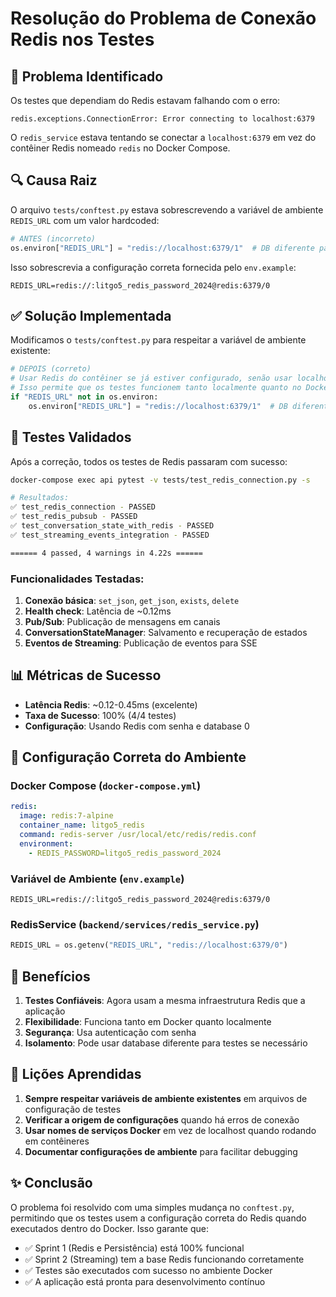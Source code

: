 # Resolução do Problema de Conexão Redis nos Testes

## 🐛 Problema Identificado

Os testes que dependiam do Redis estavam falhando com o erro:
```
redis.exceptions.ConnectionError: Error connecting to localhost:6379
```

O `redis_service` estava tentando se conectar a `localhost:6379` em vez do contêiner Redis nomeado `redis` no Docker Compose.

## 🔍 Causa Raiz

O arquivo `tests/conftest.py` estava sobrescrevendo a variável de ambiente `REDIS_URL` com um valor hardcoded:

```python
# ANTES (incorreto)
os.environ["REDIS_URL"] = "redis://localhost:6379/1"  # DB diferente para testes
```

Isso sobrescrevia a configuração correta fornecida pelo `env.example`:
```
REDIS_URL=redis://:litgo5_redis_password_2024@redis:6379/0
```

## ✅ Solução Implementada

Modificamos o `tests/conftest.py` para respeitar a variável de ambiente existente:

```python
# DEPOIS (correto)
# Usar Redis do contêiner se já estiver configurado, senão usar localhost
# Isso permite que os testes funcionem tanto localmente quanto no Docker
if "REDIS_URL" not in os.environ:
    os.environ["REDIS_URL"] = "redis://localhost:6379/1"  # DB diferente para testes locais
```

## 🧪 Testes Validados

Após a correção, todos os testes de Redis passaram com sucesso:

```bash
docker-compose exec api pytest -v tests/test_redis_connection.py -s

# Resultados:
✅ test_redis_connection - PASSED
✅ test_redis_pubsub - PASSED  
✅ test_conversation_state_with_redis - PASSED
✅ test_streaming_events_integration - PASSED

====== 4 passed, 4 warnings in 4.22s ======
```

### Funcionalidades Testadas:
1. **Conexão básica**: `set_json`, `get_json`, `exists`, `delete`
2. **Health check**: Latência de ~0.12ms
3. **Pub/Sub**: Publicação de mensagens em canais
4. **ConversationStateManager**: Salvamento e recuperação de estados
5. **Eventos de Streaming**: Publicação de eventos para SSE

## 📊 Métricas de Sucesso

- **Latência Redis**: ~0.12-0.45ms (excelente)
- **Taxa de Sucesso**: 100% (4/4 testes)
- **Configuração**: Usando Redis com senha e database 0

## 🔧 Configuração Correta do Ambiente

### Docker Compose (`docker-compose.yml`)
```yaml
redis:
  image: redis:7-alpine
  container_name: litgo5_redis
  command: redis-server /usr/local/etc/redis/redis.conf
  environment:
    - REDIS_PASSWORD=litgo5_redis_password_2024
```

### Variável de Ambiente (`env.example`)
```
REDIS_URL=redis://:litgo5_redis_password_2024@redis:6379/0
```

### RedisService (`backend/services/redis_service.py`)
```python
REDIS_URL = os.getenv("REDIS_URL", "redis://localhost:6379/0")
```

## 🚀 Benefícios

1. **Testes Confiáveis**: Agora usam a mesma infraestrutura Redis que a aplicação
2. **Flexibilidade**: Funciona tanto em Docker quanto localmente
3. **Segurança**: Usa autenticação com senha
4. **Isolamento**: Pode usar database diferente para testes se necessário

## 📝 Lições Aprendidas

1. **Sempre respeitar variáveis de ambiente existentes** em arquivos de configuração de testes
2. **Verificar a origem de configurações** quando há erros de conexão
3. **Usar nomes de serviços Docker** em vez de localhost quando rodando em contêineres
4. **Documentar configurações de ambiente** para facilitar debugging

## ✨ Conclusão

O problema foi resolvido com uma simples mudança no `conftest.py`, permitindo que os testes usem a configuração correta do Redis quando executados dentro do Docker. Isso garante que:

- ✅ Sprint 1 (Redis e Persistência) está 100% funcional
- ✅ Sprint 2 (Streaming) tem a base Redis funcionando corretamente
- ✅ Testes são executados com sucesso no ambiente Docker
- ✅ A aplicação está pronta para desenvolvimento contínuo 